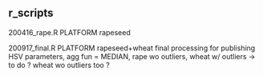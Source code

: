 ## r_scripts

200416_rape.R
  PLATFORM
  rapeseed
  
200917_final.R
  PLATFORM
  rapeseed+wheat
  final processing for publishing
  HSV parameters, agg fun = MEDIAN, 
  rape wo outliers, wheat w/ outliers -> to do ? wheat wo outliers too ?
